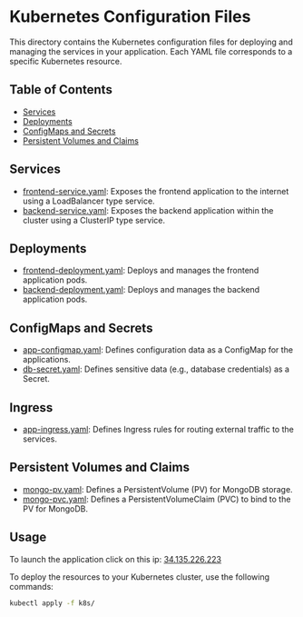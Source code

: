 # Kubernetes Configuration Files

This directory contains the Kubernetes configuration files for deploying and managing the services in your application. Each YAML file corresponds to a specific Kubernetes resource.

## Table of Contents

- [Services](#services)
- [Deployments](#deployments)
- [ConfigMaps and Secrets](#configmaps-and-secrets)
- [Persistent Volumes and Claims](#persistent-volumes-and-claims)

## Services

- [frontend-service.yaml](k8s/frontend-service.yaml): Exposes the frontend application to the internet using a LoadBalancer type service.
- [backend-service.yaml](k8s/backend-service.yaml): Exposes the backend application within the cluster using a ClusterIP type service.

## Deployments

- [frontend-deployment.yaml](k8s/frontend-deployment.yaml): Deploys and manages the frontend application pods.
- [backend-deployment.yaml](k8s/backend-deployment.yaml): Deploys and manages the backend application pods.

## ConfigMaps and Secrets

- [app-configmap.yaml](k8s/app-configmap.yaml): Defines configuration data as a ConfigMap for the applications.
- [db-secret.yaml](k8s/db-secret.yaml): Defines sensitive data (e.g., database credentials) as a Secret.

## Ingress

- [app-ingress.yaml](k8s/app-ingress.yaml): Defines Ingress rules for routing external traffic to the services.

## Persistent Volumes and Claims

- [mongo-pv.yaml](k8s/mongo-pv.yaml): Defines a PersistentVolume (PV) for MongoDB storage.
- [mongo-pvc.yaml](k8s/mongo-pvc.yaml): Defines a PersistentVolumeClaim (PVC) to bind to the PV for MongoDB.

## Usage
To launch the application click on this ip:
[34.135.226.223](http://34.135.226.223/)

To deploy the resources to your Kubernetes cluster, use the following commands:

```bash
kubectl apply -f k8s/

